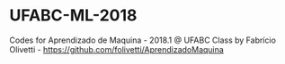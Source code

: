 # UFABC-ML-2018
Codes for Aprendizado de Maquina - 2018.1 @ UFABC
Class by Fabrício Olivetti - https://github.com/folivetti/AprendizadoMaquina

